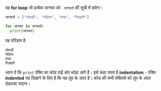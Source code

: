 यह **for loop** जो प्रत्येक जानवर को ` जानवरों` की सूची में छपेगा।

```python
जानवरों = ["लोमड़ी", "भेड़िया", "पांडा", "गिलहरी"]

for जानवर in जानवरों:
  print(जानवर)
```

यह परिडाम है:

    लोमड़ी
    भेड़िया
    पांडा
    गिलहरी
    

ध्यान दें कि `print` पंक्ति का कोड दाईं ओर थोड़ा आगे है। इसे कहा जाता है **indentation** - पंक्ति **indented** यह दिखाने के लिए है कि यह लूप के अंदर है। कोड की सभी पंक्तियो को लूप के अंदर दोहराया जाएगा।